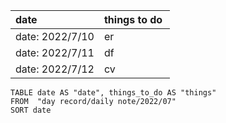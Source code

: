 
| date                 | things to do&nbsp; |
|:---------------------|:-------------------|
| date: 2022/7/10      | er                 |
| date:&nbsp;2022/7/11 | df                 |
| date:&nbsp;2022/7/12 | cv                 |  

```dataview
TABLE date AS "date", things_to_do AS "things"
FROM  "day record/daily note/2022/07"
SORT date
```
